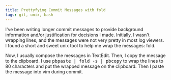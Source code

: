 ```yaml
---
title: Prettyfying Commit Messages with fold
tags: git, unix, bash
---
```


I've been writing longer commit messages to provide background information and/or justification for decisions I made. Initially, I wasn't wrapping lines, and the messages were not very pretty in most log viewers. I found a short and sweet unix tool to help me wrap the messages: fold.

Now, I usually compose the messages in TextEdit. Then, I copy the message to the clipboard. I use <tt>pbpaste | fold -s | pbcopy</tt> to wrap the lines to 80 characters and put the wrapped message on the clipboard. Then I paste the message into vim during commit.

